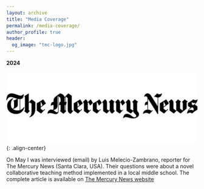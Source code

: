 ```yaml
---
layout: archive
title: "Media Coverage"
permalink: /media-coverage/
author_profile: true
header:
  og_image: "tmc-logo.jpg"
---
```

<b>2024</b> 

![](/images/media-coverage/tmc-logo.jpg){: .align-center}

On May I was interviewed (email) by Luis Melecio-Zambrano, reporter for The Mercury News (Santa Clara, USA). 
Their questions were about a novel collaborative teaching method implemented in a local middle school.
The complete article is available on [The Mercury News website](https://www.mercurynews.com/2024/05/13/at-one-gilroy-middle-school-students-teach-each-other-is-this-new-model-the-future-of-education/)